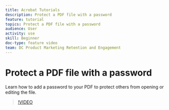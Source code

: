 ```yaml
---
title: Acrobat Tutorials
description: Protect a PDF file with a password
feature: tutorial
topics: Protect a PDF file with a password
audience: User
activity: use
skill: Beginner
doc-type: feature video
team: DC Product Marketing Retention and Engagement
---
```


# Protect a PDF file with a password

Learn how to add a password to your PDF to protect others from opening or editing the file.

>[!VIDEO](https://video.tv.adobe.com/v/35497?hidetitle=true)